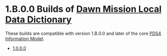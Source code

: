 # 1.B.0.0 Builds of [Dawn Mission Local Data Dictionary](../../src)

These builds are compatible with version 1.B.0.0 and later of the core [PDS4 Information Model](https://pds.nasa.gov/pds4/doc/im/).

- [1.0.0.0](1.0.0.0)
